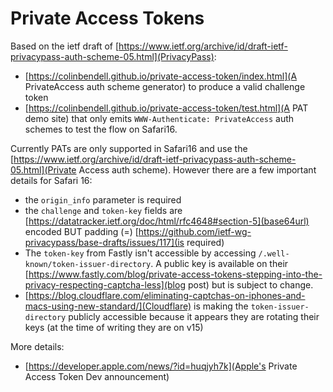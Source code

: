 # Private Access Tokens

Based on the ietf draft of [https://www.ietf.org/archive/id/draft-ietf-privacypass-auth-scheme-05.html](PrivacyPass):

* [https://colinbendell.github.io/private-access-token/index.html](A PrivateAccess auth scheme generator) to produce a valid challenge token
* [https://colinbendell.github.io/private-access-token/test.html](A PAT demo site) that only emits `WWW-Authenticate: PrivateAccess` auth schemes to test the flow on Safari16.

Currently PATs are only supported in Safari16 and use the [https://www.ietf.org/archive/id/draft-ietf-privacypass-auth-scheme-05.html](Private Access auth scheme). However there are a few important details for Safari 16:

* the `origin_info` parameter is required
* the `challenge` and `token-key` fields are [https://datatracker.ietf.org/doc/html/rfc4648#section-5](base64url) encoded BUT padding (=) [https://github.com/ietf-wg-privacypass/base-drafts/issues/117](is required)
* The `token-key` from Fastly isn't accessible by accessing `/.well-known/token-issuer-directory`. A public key is available on their [https://www.fastly.com/blog/private-access-tokens-stepping-into-the-privacy-respecting-captcha-less](blog post) but is subject to change.
* [https://blog.cloudflare.com/eliminating-captchas-on-iphones-and-macs-using-new-standard/](Cloudflare) is making the `token-issuer-directory` publicly accessible because it appears they are rotating their keys (at the time of writing they are on v15)

More details:
* [https://developer.apple.com/news/?id=huqjyh7k](Apple's Private Access Token Dev announcement)